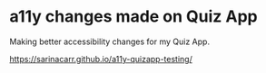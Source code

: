 # a11y changes made on Quiz App
Making better accessibility changes for my Quiz App. 

https://sarinacarr.github.io/a11y-quizapp-testing/
